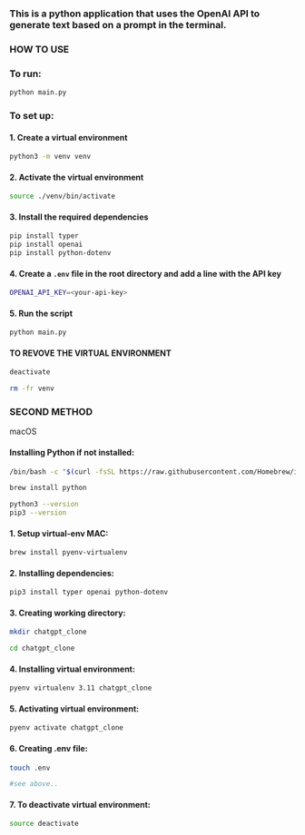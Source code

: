 ### This is a python application that uses the OpenAI API to generate text based on a prompt in the terminal.  

### HOW TO USE 
### To run:
```bash
python main.py
```

### To set up:
#### 1. Create a virtual environment
```bash
python3 -m venv venv
```

#### 2. Activate the virtual environment
```bash
source ./venv/bin/activate
```

#### 3. Install the required dependencies
```bash
pip install typer
pip install openai
pip install python-dotenv
```

#### 4. Create a `.env` file in the root directory and add a line with the API key
```bash
OPENAI_API_KEY=<your-api-key>
```

#### 5. Run the script
```bash
python main.py
```

#### TO REVOVE THE VIRTUAL ENVIRONMENT
```bash
deactivate

rm -fr venv
```

### SECOND METHOD
macOS

#### Installing Python if not installed:
```bash
/bin/bash -c "$(curl -fsSL https://raw.githubusercontent.com/Homebrew/install/HEAD/install.sh)"

brew install python

python3 --version
pip3 --version
```

#### 1. Setup virtual-env MAC:
```bash
brew install pyenv-virtualenv
```

#### 2. Installing dependencies:
```bash
pip3 install typer openai python-dotenv
```

#### 3. Creating working directory:
```bash
mkdir chatgpt_clone

cd chatgpt_clone
```

#### 4. Installing virtual environment:
```bash
pyenv virtualenv 3.11 chatgpt_clone
```

#### 5. Activating virtual environment:
```bash
pyenv activate chatgpt_clone
```

#### 6. Creating .env file:
```bash
touch .env

#see above..
```

#### 7. To deactivate virtual environment:
```bash
source deactivate
```
